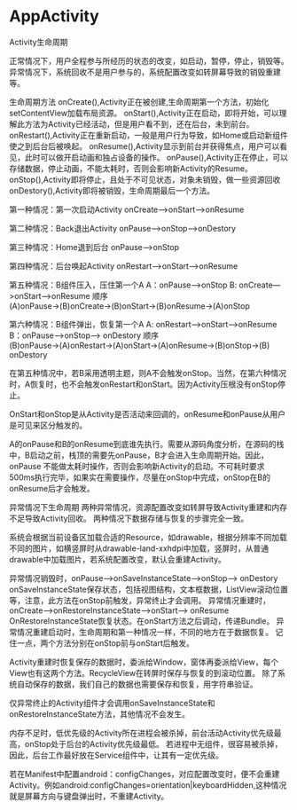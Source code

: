 # AppActivity
Activity生命周期

正常情况下，用户全程参与所经历的状态的改变，如启动，暂停，停止，销毁等。
异常情况下，系统回收不是用户参与的，系统配置改变如转屏幕导致的销毁重建等。

生命周期方法
onCreate(),Activity正在被创建,生命周期第一个方法，初始化setContentView加载布局资源。
onStart(),Activity正在启动，即将开始，可以理解此方法为Activity已经活动，但是用户看不到，还在后台，未到前台。
onRestart(),Activity正在重新启动，一般是用户行为导致，如Home或启动新组件使之到后台后被唤起。
onResume(),Activity显示到前台并获得焦点，用户可以看见，此时可以做开启动画和独占设备的操作。
onPause(),Activity正在停止，可以存储数据，停止动画，不能太耗时，否则会影响新Activity的Resume。
onStop(),Activity即将停止，且处于不可见状态，对象未销毁，做一些资源回收
onDestory(),Activity即将被销毁，生命周期最后一个方法。

第一种情况：第一次启动Activity
onCreate—>onStart—>onResume

第二种情况：Back退出Activity
onPause—>onStop—>onDestory

第三种情况：Home退到后台
onPause—>onStop

第四种情况：后台唤起Activity
onRestart—>onStart—>onResume

第五种情况：B组件压入，压住第一个A
A：onPause—>onStop
B: onCreate—>onStart—>onResume
顺序
(A)onPause→(B)onCreate→(B)onStart→(B)onResume→(A)onStop

第六种情况：B组件弹出，恢复第一个A
A: onRestart—>onStart—>onResume
B：onPause—>onStop—> onDestory
顺序
(B)onPause→(A)onRestart→(A)onStart→(A)onResume→(B)onStop→(B) onDestory

在第五种情况中，若B采用透明主题，则A不会触发onStop。当然，在第六种情况时，A恢复时，也不会触发onRestart和onStart。因为Activity压根没有onStop停止。

OnStart和onStop是从Activity是否活动来回调的，onResume和onPause从用户是可见来区分触发的。

A的onPause和B的onResume到底谁先执行。需要从源码角度分析，在源码的栈中，B启动之前，栈顶的需要先onPause，B才会进入生命周期开始。因此， onPause 不能做太耗时操作，否则会影响新Activity的启动。不可耗时要求500ms执行完毕，如果实在需要操作，尽量在onStop中完成，onStop在B的onResume后才会触发。

异常情况下生命周期
两种异常情况，资源配置改变如转屏导致Activity重建和内存不足导致Activity回收。
两种情况下数据存储与恢复的步骤完全一致。

系统会根据当前设备区加载合适的Resource，如drawable，根据分辨率不同加载不同的图片，如横竖屏时从drawable-land-xxhdpi中加载，竖屏时，从普通drawable中加载图片，若系统配置改变，默认会重建Activity。

异常情况销毁时，onPause—>onSaveInstanceState—>onStop—> onDestory
onSaveInstanceState保存状态，包括视图结构，文本框数据，ListView滚动位置等，注意，此方法在onStop前触发，异常终止才会调用。
异常情况重建时，onCreate—>onRestoreInstanceState—>onStart—> onResume
OnRestoreInstanceState恢复状态。在onStart方法之后调动，传递Bundle。
异常情况重建启动时，生命周期和第一种情况一样，不同的地方在于数据恢复。
记住一点，两个方法分别在onStop前与onStart后触发。

Activity重建时恢复保存的数据时，委派给Window，窗体再委派给View，每个View也有这两个方法。RecycleView在转屏时保存与恢复的到滚动位置。
除了系统自动保存的数据，我们自己的数据也需要保存和恢复，用字符串验证。

仅异常终止的Activity组件才会调用onSaveInstanceState和onRestoreInstanceState方法，其他情况不会发生。

内存不足时，低优先级的Activity所在进程会被杀掉，前台活动Activity优先级最高，onStop处于后台的Activity优先级最低。
若进程中无组件，很容易被杀掉，因此，后台工作最好放在Service组件中，让其有一定优先级。

若在Manifest中配置android：configChanges，对应配置改变时，便不会重建Activity。例如android:configChanges=orientation|keyboardHidden,这种情况就是屏幕方向与键盘弹出时，不重建Activity。

